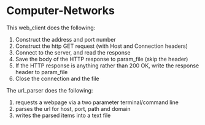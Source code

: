 # Computer-Networks

This web_client does the following:
1. Construct the address and port number
2. Construct the http GET request (with Host and Connection headers)
3. Connect to the server, and read the response
4. Save the body of the HTTP response to param_file (skip the header)
5. If the HTTP response is anything rather than 200 OK, write the response header to param_file
6. Close the connection and the file

The url_parser does the following:
1. requests a webpage via a two parameter terminal/command line
2. parses the url for host, port, path and domain
3. writes the parsed items into a text file
